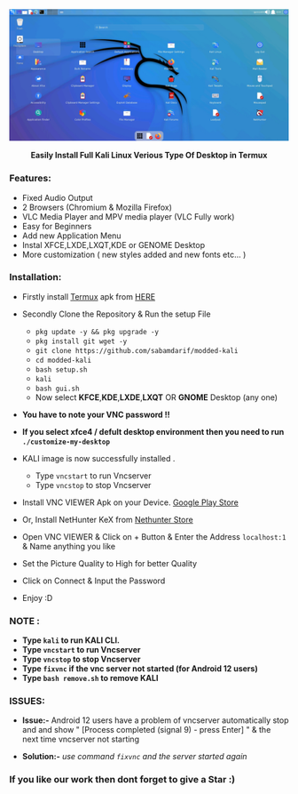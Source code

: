 
<center><img src="./image/demo-xfce.png"></center>
<p align="center"><b>Easily Install Full Kali Linux Verious Type Of Desktop in Termux</b></p>

### Features:

- Fixed Audio Output
- 2 Browsers (Chromium & Mozilla Firefox)
- VLC Media Player and MPV media player (VLC Fully work)
- Easy for Beginners
- Add new Application Menu
- Instal XFCE,LXDE,LXQT,KDE or GENOME Desktop 
- More customization ( new styles added and new fonts etc... )

### Installation:

- Firstly install [Termux](https://termux.com) apk from [HERE](https://f-droid.org/repo/com.termux_118.apk)
- Secondly Clone the Repository & Run the setup File

  - `pkg update -y && pkg upgrade -y`
  - `pkg install git wget -y`
  - `git clone https://github.com/sabamdarif/modded-kali`
  - `cd modded-kali`
  - `bash setup.sh`
  - `kali`
  - `bash gui.sh`
  - Now select **KFCE**,**KDE**,**LXDE**,**LXQT** OR **GNOME** Desktop (any one)
- **You have to note your VNC password !!**
- **If you select xfce4 / defult desktop environment then you need to run `./customize-my-desktop`**
- KALI image is now successfully installed .

  - Type `vncstart` to run Vncserver
  - Type `vncstop` to stop Vncserver

- Install VNC VIEWER Apk on your Device. [Google Play Store](https://play.google.com/store/apps/details?id=com.realvnc.viewer.android&hl=en)
- Or, Install NetHunter KeX from [ Nethunter Store ](https://store.nethunter.com/en/packages/com.offsec.nethunter.kex/)

- Open VNC VIEWER & Click on + Button & Enter the Address `localhost:1` & Name anything you like
- Set the Picture Quality to High for better Quality
- Click on Connect & Input the Password 
- Enjoy :D

### NOTE :

- **Type `kali` to run KALI CLI.**
- **Type `vncstart` to run Vncserver**
- **Type `vncstop` to stop Vncserver**
- **Type `fixvnc` if the vnc server not started (for Android 12 users)**
- **Type `bash remove.sh` to remove KALI**

### ISSUES:
- **Issue:-** Android 12 users have a problem of vncserver automatically stop and and show " [Process completed (signal 9) - press Enter] " &  the next time vncserver not starting

- **Solution:-** *use command `fixvnc` and the server started again*

### If you like our work then dont forget to give a Star :)

